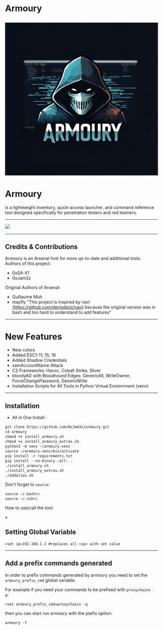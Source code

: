 # Armoury

![](img/logo.png)
---

# Armoury 
is a lightweight inventory, quick-access launcher, and command reference tool designed specifically for penetration testers and red teamers.

---
![](img/arsenal.gif)

---
## Credits & Contributions 
Armoury is an Arsenal fork for more up-to-date and additional tools.
Authors of this project:
* 0xSA-X1
* 0xJam3z
  
Original Authors of Arsenal: 
* Guillaume Muh
* mayfly
  "This project is inspired by navi (<https://github.com/denisdoro/navi>) because the original version was in bash and too hard to understand to add features"

---

# **New Features**

- New colors
- Added ESC1-11; 15; 16
- Added Shadow Credentials
- samAccountName Attack
- C2 Frameworks: Havoc, Cobalt Strike, Sliver
- bloodyAD with Bloodhound Edges: GenericAll, WriteOwner, ForceChangePassword, GenericWrite
- Installation Scripts for All Tools in Python Virtual Envionrment (venv)
---

## Installation
- All in One Install :
```
git clone https://github.com/0xJam3z/armoury.git
cd armoury
chmod +x install_armoury.sh 
chmod +x install_armoury_extras.sh
python3 -m venv ~/armoury-venv                  
source ~/armoury-venv/bin/activate
pip install -r requirements.txt 
pip install --no-binary :all: .
./install_armoury.sh
./install_armoury_extras.sh
./addalias.sh
```

Don't forget to `source`:
```
source ~/.bashrc
source ~/.zshrc
```

How to use/call the tool:
```
a
```
## Setting Global Variable
```
>set ip=192.168.1.1 #replaces all <ip> with set value
```
---

## Add a prefix commands generated

In order to prefix commands generated by armoury you need to set the `armoury_prefix_cmd` global variable. 

For example if you need your commands to be prefixed with `proxychains -q`:
```
>set armoury_prefix_cmd=proxychains -q
```

then you can start run armoury with the prefix option:
```
armoury -f
```

